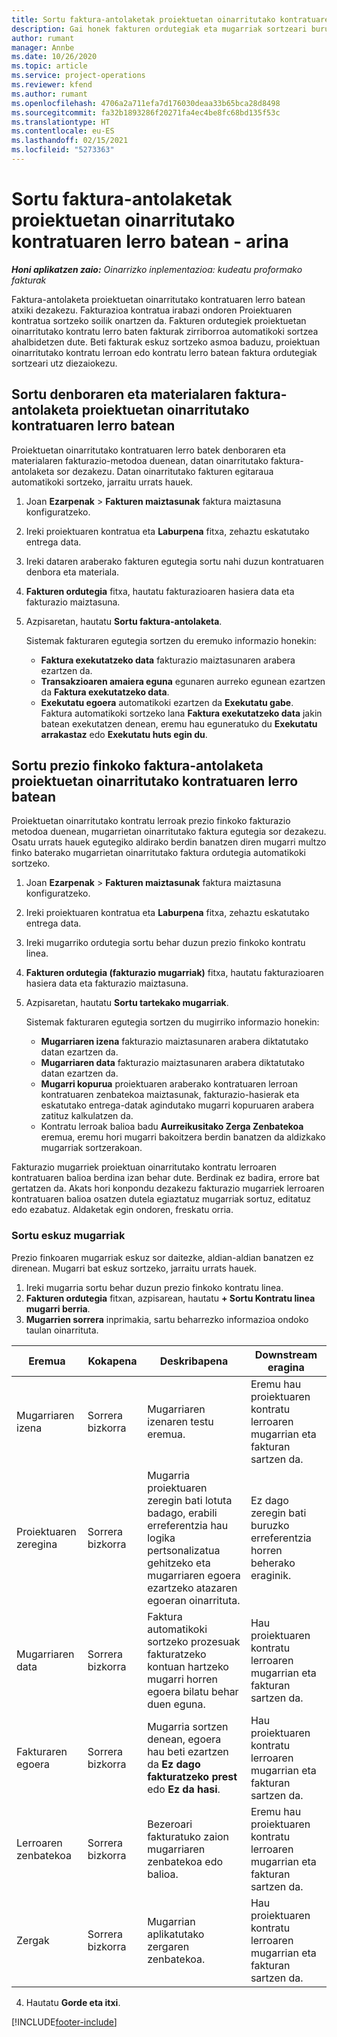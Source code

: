 ```yaml
---
title: Sortu faktura-antolaketak proiektuetan oinarritutako kontratuaren lerro batean - arina
description: Gai honek fakturen ordutegiak eta mugarriak sortzeari buruzko informazioa eskaintzen du.
author: rumant
manager: Annbe
ms.date: 10/26/2020
ms.topic: article
ms.service: project-operations
ms.reviewer: kfend
ms.author: rumant
ms.openlocfilehash: 4706a2a711efa7d176030deaa33b65bca28d8498
ms.sourcegitcommit: fa32b1893286f20271fa4ec4be8fc68bd135f53c
ms.translationtype: HT
ms.contentlocale: eu-ES
ms.lasthandoff: 02/15/2021
ms.locfileid: "5273363"
---
```

# <a name="create-invoice-schedules-on-a-project-based-contract-line---lite"></a>Sortu faktura-antolaketak proiektuetan oinarritutako kontratuaren lerro batean - arina

_**Honi aplikatzen zaio:** Oinarrizko inplementazioa: kudeatu proformako fakturak_

Faktura-antolaketa proiektuetan oinarritutako kontratuaren lerro batean atxiki dezakezu. Fakturazioa kontratua irabazi ondoren Proiektuaren kontratua sortzeko soilik onartzen da. Fakturen ordutegiek proiektuetan oinarritutako kontratu lerro baten fakturak zirriborroa automatikoki sortzea ahalbidetzen dute. Beti fakturak eskuz sortzeko asmoa baduzu, proiektuan oinarritutako kontratu lerroan edo kontratu lerro batean faktura ordutegiak sortzeari utz diezaiokezu.

## <a name="create-a-time-and-material-invoice-schedule-for-a-project-based-contract-line"></a>Sortu denboraren eta materialaren faktura-antolaketa proiektuetan oinarritutako kontratuaren lerro batean

Proiektuetan oinarritutako kontratuaren lerro batek denboraren eta materialaren fakturazio-metodoa duenean, datan oinarritutako faktura-antolaketa sor dezakezu. Datan oinarritutako fakturen egitaraua automatikoki sortzeko, jarraitu urrats hauek.

1. Joan **Ezarpenak** > **Fakturen maiztasunak** faktura maiztasuna konfiguratzeko.
2. Ireki proiektuaren kontratua eta **Laburpena** fitxa, zehaztu eskatutako entrega data.
3. Ireki dataren araberako fakturen egutegia sortu nahi duzun kontratuaren denbora eta materiala. 
4. **Fakturen ordutegia** fitxa, hautatu fakturazioaren hasiera data eta fakturazio maiztasuna. 
5. Azpisaretan, hautatu **Sortu faktura-antolaketa**.

    Sistemak fakturaren egutegia sortzen du eremuko informazio honekin:

    - **Faktura exekutatzeko data** fakturazio maiztasunaren arabera ezartzen da.
    - **Transakzioaren amaiera eguna** egunaren aurreko egunean ezartzen da **Faktura exekutatzeko data**.
    - **Exekutatu egoera** automatikoki ezartzen da **Exekutatu gabe**. Faktura automatikoki sortzeko lana **Faktura exekutatzeko data** jakin batean exekutatzen denean, eremu hau eguneratuko du **Exekutatu arrakastaz** edo **Exekutatu huts egin du**.

## <a name="create-a-fixed-price-invoice-schedule-for-a-project-based-contract-line"></a>Sortu prezio finkoko faktura-antolaketa proiektuetan oinarritutako kontratuaren lerro batean

Proiektuetan oinarritutako kontratu lerroak prezio finkoko fakturazio metodoa duenean, mugarrietan oinarritutako faktura egutegia sor dezakezu. Osatu urrats hauek egutegiko aldirako berdin banatzen diren mugarri multzo finko baterako mugarrietan oinarritutako faktura ordutegia automatikoki sortzeko.

1. Joan **Ezarpenak** > **Fakturen maiztasunak** faktura maiztasuna konfiguratzeko.
2. Ireki proiektuaren kontratua eta **Laburpena** fitxa, zehaztu eskatutako entrega data.
3. Ireki mugarriko ordutegia sortu behar duzun prezio finkoko kontratu linea. 
4. **Fakturen ordutegia (fakturazio mugarriak)** fitxa, hautatu fakturazioaren hasiera data eta fakturazio maiztasuna. 
5. Azpisaretan, hautatu **Sortu tartekako mugarriak**.

    Sistemak fakturaren egutegia sortzen du mugirriko informazio honekin:

    - **Mugarriaren izena** fakturazio maiztasunaren arabera diktatutako datan ezartzen da.
    - **Mugarriaren data** fakturazio maiztasunaren arabera diktatutako datan ezartzen da.
    - **Mugarri kopurua** proiektuaren araberako kontratuaren lerroan kontratuaren zenbatekoa maiztasunak, fakturazio-hasierak eta eskatutako entrega-datak agindutako mugarri kopuruaren arabera zatituz kalkulatzen da.
    - Kontratu lerroak balioa badu **Aurreikusitako Zerga Zenbatekoa** eremua, eremu hori mugarri bakoitzera berdin banatzen da aldizkako mugarriak sortzerakoan.

Fakturazio mugarriek proiektuan oinarritutako kontratu lerroaren kontratuaren balioa berdina izan behar dute. Berdinak ez badira, errore bat gertatzen da. Akats hori konpondu dezakezu fakturazio mugarriek lerroaren kontratuaren balioa osatzen dutela egiaztatuz mugarriak sortuz, editatuz edo ezabatuz. Aldaketak egin ondoren, freskatu orria.

### <a name="manually-create-milestones"></a>Sortu eskuz mugarriak

Prezio finkoaren mugarriak eskuz sor daitezke, aldian-aldian banatzen ez direnean. Mugarri bat eskuz sortzeko, jarraitu urrats hauek.

1. Ireki mugarria sortu behar duzun prezio finkoko kontratu linea. 
2. **Fakturen ordutegia** fitxan, azpisarean, hautatu **+ Sortu Kontratu linea mugarri berria**.
3. **Mugarrien sorrera** inprimakia, sartu beharrezko informazioa ondoko taulan oinarrituta. 

| Eremua | Kokapena | Deskribapena | Downstream eragina |
| --- | --- | --- | --- |
| Mugarriaren izena | Sorrera bizkorra | Mugarriaren izenaren testu eremua. | Eremu hau proiektuaren kontratu lerroaren mugarrian eta fakturan sartzen da. |
| Proiektuaren zeregina | Sorrera bizkorra | Mugarria proiektuaren zeregin bati lotuta badago, erabili erreferentzia hau logika pertsonalizatua gehitzeko eta mugarriaren egoera ezartzeko atazaren egoeran oinarrituta. | Ez dago zeregin bati buruzko erreferentzia horren beherako eraginik. |
| Mugarriaren data | Sorrera bizkorra | Faktura automatikoki sortzeko prozesuak fakturatzeko kontuan hartzeko mugarri horren egoera bilatu behar duen eguna. | Hau proiektuaren kontratu lerroaren mugarrian eta fakturan sartzen da. |
| Fakturaren egoera | Sorrera bizkorra | Mugarria sortzen denean, egoera hau beti ezartzen da **Ez dago fakturatzeko prest** edo **Ez da hasi**. | Hau proiektuaren kontratu lerroaren mugarrian eta fakturan sartzen da. |
| Lerroaren zenbatekoa | Sorrera bizkorra | Bezeroari fakturatuko zaion mugarriaren zenbatekoa edo balioa. | Eremu hau proiektuaren kontratu lerroaren mugarrian eta fakturan sartzen da. |
| Zergak | Sorrera bizkorra | Mugarrian aplikatutako zergaren zenbatekoa. | Hau proiektuaren kontratu lerroaren mugarrian eta fakturan sartzen da. |

4. Hautatu **Gorde eta itxi**.


[!INCLUDE[footer-include](../../includes/footer-banner.md)]